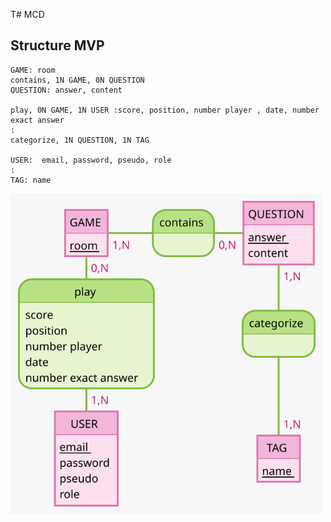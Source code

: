 T# MCD
## Structure MVP

```
GAME: room
contains, 1N GAME, 0N QUESTION
QUESTION: answer, content

play, 0N GAME, 1N USER :score, position, number player , date, number exact answer
:
categorize, 1N QUESTION, 1N TAG

USER:  email, password, pseudo, role
:
TAG: name
```

<img src="./Games.svg" width="500px">


